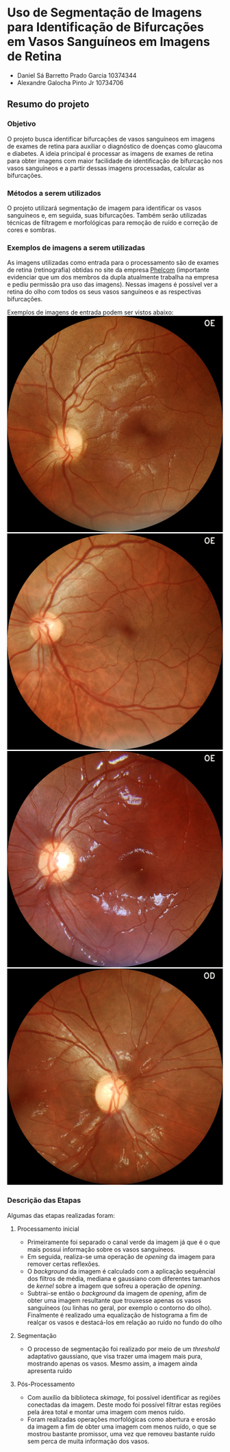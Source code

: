# Uso de Segmentação de Imagens para Identificação de Bifurcações em Vasos Sanguíneos em Imagens de Retina

* Daniel Sá Barretto Prado Garcia 10374344
* Alexandre Galocha Pinto Jr 10734706

## Resumo do projeto
### Objetivo
O projeto busca identificar bifurcações de vasos sanguíneos em imagens de exames 
de retina para auxiliar o diagnóstico de doenças como glaucoma e diabetes. A
ideia principal é processar as imagens de exames de retina para obter imagens
com maior facilidade de identificação de bifurcação nos vasos sanguíneos e a 
partir dessas imagens processadas, calcular as bifurcações.

### Métodos a serem utilizados
O projeto utilizará segmentação de imagem para identificar os vasos sanguíneos e, em seguida, suas bifurcações. Também serão utilizadas técnicas de filtragem e morfológicas para remoção de ruído e correção de cores e sombras. 

### Exemplos de imagens a serem utilizadas
As imagens utilizadas como entrada para o processamento são de exames de retina
(retinografia) obtidas no site da empresa [Phelcom](https://phelcom.com) 
(importante evidenciar que um dos membros da dupla atualmente trabalha na 
empresa e pediu permissão pra uso das imagens). Nessas imagens é possível ver a 
retina do olho com todos os seus vasos sanguíneos e as respectivas bifurcações. 

Exemplos de imagens de entrada podem ser vistos abaixo:
![](./images/1.jpg)
![](./images/2.jpg)
![](./images/3.jpg)
![](./images/4.jpg)

### Descrição das Etapas
Algumas das etapas realizadas foram:
1. Processamento inicial
    * Primeiramente foi separado o canal verde da imagem já que é o que mais possui informação sobre os vasos sanguíneos.
    * Em seguida, realiza-se uma operação de *opening* da imagem para remover certas reflexões.
    * O *background* da imagem é calculado com a aplicação sequêncial dos filtros de média, mediana e gaussiano com diferentes tamanhos de *kernel* sobre a imagem que sofreu a operação de *opening*.
    * Subtrai-se então o *background* da imagem de *opening*, afim de obter uma imagem resultante que trouxesse apenas os vasos sanguíneos (ou linhas no geral, por exemplo o contorno do olho). Finalmente é realizado uma equalização de histograma a fim de realçar os vasos e destacá-los em relação ao ruído no fundo do olho
2. Segmentação
    * O processo de segmentação foi realizado por meio de um *threshold* adaptativo gaussiano, que visa trazer uma imagem mais pura, mostrando apenas os vasos. Mesmo assim, a imagem ainda apresenta ruído
3. Pós-Processamento
    
    * Com auxílio da biblioteca *skimage*, foi possível identificar as regiões conectadas da imagem. Deste modo foi possível filtrar estas regiões pela área total e montar uma imagem com menos ruído. 
    * Foram realizadas operações morfológicas como abertura e erosão da imagem a fim de obter uma imagem com menos ruído, o que se mostrou bastante promissor, uma vez que removeu bastante ruído sem perca de muita informação dos vasos.